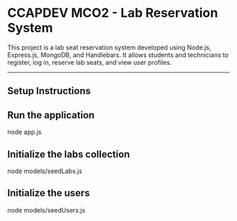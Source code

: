 # CCAPDEV MCO2 - Lab Reservation System

This project is a lab seat reservation system developed using Node.js, Express.js, MongoDB, and Handlebars. It allows students and technicians to register, log in, reserve lab seats, and view user profiles.

---

##  Setup Instructions
## Run the application
node app.js
## Initialize the labs collection
node models/seedLabs.js
## Initialize the users
node models/seedUsers.js

